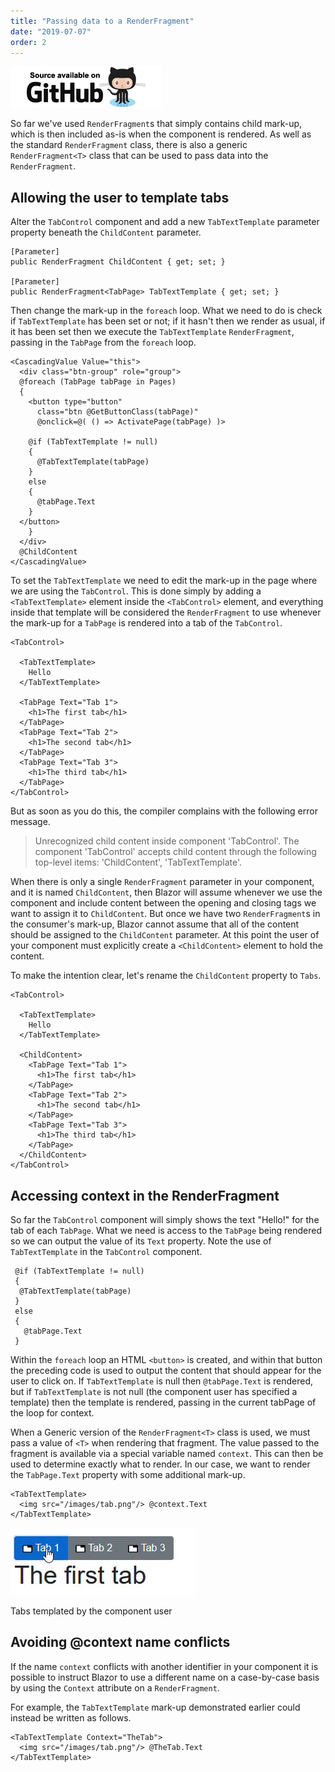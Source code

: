 ```yaml
---
title: "Passing data to a RenderFragment"
date: "2019-07-07"
order: 2
---
```


[![](images/SourceLink.png)](https://github.com/mrpmorris/blazor-university/tree/master/src/TemplatedComponents/PassingDataToARenderFragment)

So far we've used `RenderFragment`s that simply contains child mark-up, which is then included as-is when the component
is rendered.
As well as the standard `RenderFragment` class, there is also a generic `RenderFragment<T>` class that can be used to
pass data into the `RenderFragment`.

## Allowing the user to template tabs

Alter the `TabControl` component and add a new `TabTextTemplate` parameter property beneath the `ChildContent` parameter.

```razor
[Parameter]
public RenderFragment ChildContent { get; set; }

[Parameter]
public RenderFragment<TabPage> TabTextTemplate { get; set; }
```

Then change the mark-up in the `foreach` loop.
What we need to do is check if `TabTextTemplate` has been set or not;
if it hasn't then we render as usual, if it has been set then we execute the `TabTextTemplate` `RenderFragment`,
passing in the `TabPage` from the `foreach` loop.

```razor
<CascadingValue Value="this">
  <div class="btn-group" role="group">
  @foreach (TabPage tabPage in Pages)
  {
    <button type="button"
      class="btn @GetButtonClass(tabPage)"
      @onclick=@( () => ActivatePage(tabPage) )>

    @if (TabTextTemplate != null)
    {
      @TabTextTemplate(tabPage)
    }
    else
    {
      @tabPage.Text
    }
  </button>
    }
  </div>
  @ChildContent
</CascadingValue>
```

To set the `TabTextTemplate` we need to edit the mark-up in the page where we are using the `TabControl`.
This is done simply by adding a `<TabTextTemplate>` element inside the `<TabControl>` element,
and everything inside that template will be considered the `RenderFragment` to use whenever the mark-up for a `TabPage`
is rendered into a tab of the `TabControl`.

```razor
<TabControl>

  <TabTextTemplate>
    Hello
  </TabTextTemplate>

  <TabPage Text="Tab 1">
    <h1>The first tab</h1>
  </TabPage>
  <TabPage Text="Tab 2">
    <h1>The second tab</h1>
  </TabPage>
  <TabPage Text="Tab 3">
    <h1>The third tab</h1>
  </TabPage>
</TabControl>
```

But as soon as you do this, the compiler complains with the following error message.

> Unrecognized child content inside component 'TabControl'.
> The component 'TabControl' accepts child content through the following top-level items: 'ChildContent', 'TabTextTemplate'.

When there is only a single `RenderFragment` parameter in your component, and it is named `ChildContent`,
then Blazor will assume whenever we use the component and include content between the opening and closing tags we want
to assign it to `ChildContent`.
But once we have two `RenderFragment`s in the consumer's mark-up, Blazor cannot assume that all of the content should be
assigned to the `ChildContent` parameter.
At this point the user of your component must explicitly create a `<ChildContent>` element to hold the content.

To make the intention clear, let's rename the `ChildContent` property to `Tabs`.

```razor
<TabControl>

  <TabTextTemplate>
    Hello
  </TabTextTemplate>

  <ChildContent>
    <TabPage Text="Tab 1">
      <h1>The first tab</h1>
    </TabPage>
    <TabPage Text="Tab 2">
      <h1>The second tab</h1>
    </TabPage>
    <TabPage Text="Tab 3">
      <h1>The third tab</h1>
    </TabPage>
  </ChildContent>
</TabControl>
```

## Accessing context in the RenderFragment

So far the `TabControl` component will simply shows the text "Hello!" for the tab of each `TabPage`.
What we need is access to the `TabPage` being rendered so we can output the value of its `Text` property.
Note the use of `TabTextTemplate` in the `TabControl` component.

```razor
 @if (TabTextTemplate != null)
 {
  @TabTextTemplate(tabPage)
 }
 else
 {
   @tabPage.Text
 }
```

Within the `foreach` loop an HTML `<button>` is created, and within that button the preceding code is used to output the
content that should appear for the user to click on.
If `TabTextTemplate` is null then `@tabPage.Text` is rendered, but if `TabTextTemplate` is not null (the component user
has specified a template) then the template is rendered, passing in the current tabPage of the loop for context.

When a Generic version of the `RenderFragment<T>` class is used, we must pass a value of `<T>` when rendering that fragment.
The value passed to the fragment is available via a special variable named `context`.
This can then be used to determine exactly what to render. In our case, we want to render the `TabPage.Text` property
with some additional mark-up.

```razor
<TabTextTemplate>
  <img src="/images/tab.png"/> @context.Text
</TabTextTemplate>
```

![](images/TemplatedTabControl.gif)

Tabs templated by the component user

## Avoiding @context name conflicts

If the name `context` conflicts with another identifier in your component it is possible to instruct Blazor to use a
different name on a case-by-case basis by using the `Context` attribute on a `RenderFragment`.

For example, the `TabTextTemplate` mark-up demonstrated earlier could instead be written as follows.

```razor
<TabTextTemplate Context="TheTab">
  <img src="/images/tab.png"/> @TheTab.Text
</TabTextTemplate>
```
